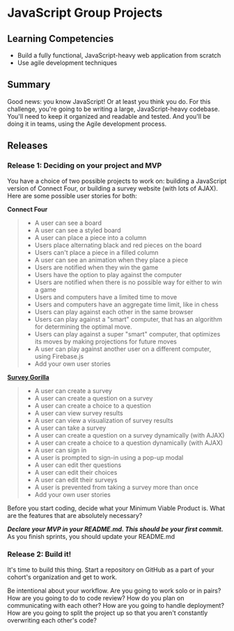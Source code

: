 # JavaScript Group Projects

## Learning Competencies

* Build a fully functional, JavaScript-heavy web application from scratch
* Use agile development techniques

## Summary

Good news: you know JavaScript! Or at least you think you do. For this challenge, you're going to be writing a large, JavaScript-heavy codebase. You'll need to keep it organized and readable and tested. And you'll be doing it in teams, using the Agile development process.

## Releases

### Release 1: Deciding on your project and MVP

You have a choice of two possible projects to work on: building a JavaScript version of Connect Four, or building a survey website (with lots of AJAX). Here are some possible user stories
for both:

**Connect Four**
> * A user can see a board
> * A user can see a styled board
> * A user can place a piece into a column
> * Users place alternating black and red pieces on the board
> * Users can't place a piece in a filled column
> * A user can see an animation when they place a piece
> * Users are notified when they win the game
> * Users have the option to play against the computer
> * Users are notified when there is no possible way for either to win a game
> * Users and computers have a limited time to move
> * Users and computers have an aggregate time limit, like in chess
> * Users can play against each other in the same browser
> * Users can play against a "smart" computer, that has an algorithm for determining the optimal move.
> * Users can play against a super "smart" computer, that optimizes its moves by making projections for future moves
> * A user can play against another user on a different computer, using Firebase.js
> * Add your own user stories

**[Survey Gorilla](https://github.com/sf-grasshoppers-2015/survey-gorilla-challenge)**
> * A user can create a survey
> * A user can create a question on a survey
> * A user can create a choice to a question
> * A user can view survey results
> * A user can view a visualization of survey results
> * A user can take a survey
> * A user can create a question on a survey dynamically (with AJAX)
> * A user can create a choice to a question dynamically (with AJAX)
> * A user can sign in
> * A user is prompted to sign-in using a pop-up modal
> * A user can edit ther questions
> * A user can edit their choices
> * A user can edit their surveys
> * A user is prevented from taking a survey more than once
> * Add your own user stories

Before you start coding, decide what your Minimum Viable Product is. What are the features that are absolutely necessary?

***Declare your MVP in your README.md. This should be your first commit.*** As you finish sprints, you should update your README.md

### Release 2: Build it!

It's time to build this thing. Start a repository on GitHub as a part of your cohort's organization and get to work.

Be intentional about your workflow. Are you going to work solo or in pairs? How
are you going to do to code review? How do you plan on communicating with each
other? How are you going to handle deployment? How are you going to split the
project up so that you aren't constantly overwriting each other's code?


